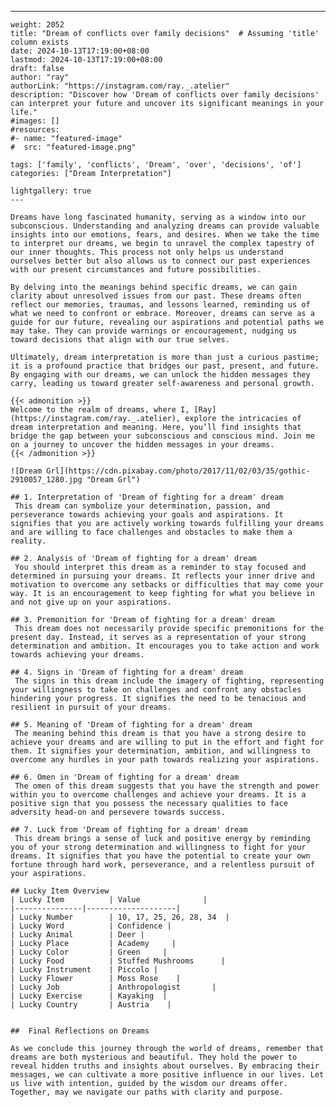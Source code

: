 ---
    weight: 2052
    title: "Dream of conflicts over family decisions"  # Assuming 'title' column exists
    date: 2024-10-13T17:19:00+08:00
    lastmod: 2024-10-13T17:19:00+08:00
    draft: false
    author: "ray"
    authorLink: "https://instagram.com/ray._.atelier"
    description: "Discover how 'Dream of conflicts over family decisions' can interpret your future and uncover its significant meanings in your life."
    #images: []
    #resources:
    #- name: "featured-image"
    #  src: "featured-image.png"
    
    tags: ['family', 'conflicts', 'Dream', 'over', 'decisions', 'of']
    categories: ["Dream Interpretation"]
    
    lightgallery: true
    ---
    
    Dreams have long fascinated humanity, serving as a window into our subconscious. Understanding and analyzing dreams can provide valuable insights into our emotions, fears, and desires. When we take the time to interpret our dreams, we begin to unravel the complex tapestry of our inner thoughts. This process not only helps us understand ourselves better but also allows us to connect our past experiences with our present circumstances and future possibilities.
    
    By delving into the meanings behind specific dreams, we can gain clarity about unresolved issues from our past. These dreams often reflect our memories, traumas, and lessons learned, reminding us of what we need to confront or embrace. Moreover, dreams can serve as a guide for our future, revealing our aspirations and potential paths we may take. They can provide warnings or encouragement, nudging us toward decisions that align with our true selves.
    
    Ultimately, dream interpretation is more than just a curious pastime; it is a profound practice that bridges our past, present, and future. By engaging with our dreams, we can unlock the hidden messages they carry, leading us toward greater self-awareness and personal growth.
    
    {{< admonition >}}
    Welcome to the realm of dreams, where I, [Ray](https://instagram.com/ray._.atelier), explore the intricacies of dream interpretation and meaning. Here, you’ll find insights that bridge the gap between your subconscious and conscious mind. Join me on a journey to uncover the hidden messages in your dreams.
    {{< /admonition >}}
    
    ![Dream Grl](https://cdn.pixabay.com/photo/2017/11/02/03/35/gothic-2910057_1280.jpg "Dream Grl")
    
    ## 1. Interpretation of 'Dream of fighting for a dream' dream
     This dream can symbolize your determination, passion, and perseverance towards achieving your goals and aspirations. It signifies that you are actively working towards fulfilling your dreams and are willing to face challenges and obstacles to make them a reality.
    
    ## 2. Analysis of 'Dream of fighting for a dream' dream
     You should interpret this dream as a reminder to stay focused and determined in pursuing your dreams. It reflects your inner drive and motivation to overcome any setbacks or difficulties that may come your way. It is an encouragement to keep fighting for what you believe in and not give up on your aspirations.
    
    ## 3. Premonition for 'Dream of fighting for a dream' dream
     This dream does not necessarily provide specific premonitions for the present day. Instead, it serves as a representation of your strong determination and ambition. It encourages you to take action and work towards achieving your dreams.
    
    ## 4. Signs in 'Dream of fighting for a dream' dream
     The signs in this dream include the imagery of fighting, representing your willingness to take on challenges and confront any obstacles hindering your progress. It signifies the need to be tenacious and resilient in pursuit of your dreams.
    
    ## 5. Meaning of 'Dream of fighting for a dream' dream
     The meaning behind this dream is that you have a strong desire to achieve your dreams and are willing to put in the effort and fight for them. It signifies your determination, ambition, and willingness to overcome any hurdles in your path towards realizing your aspirations.
    
    ## 6. Omen in 'Dream of fighting for a dream' dream
     The omen of this dream suggests that you have the strength and power within you to overcome challenges and achieve your dreams. It is a positive sign that you possess the necessary qualities to face adversity head-on and persevere towards success.
    
    ## 7. Luck from 'Dream of fighting for a dream' dream
     This dream brings a sense of luck and positive energy by reminding you of your strong determination and willingness to fight for your dreams. It signifies that you have the potential to create your own fortune through hard work, perseverance, and a relentless pursuit of your aspirations.
    
    ## Lucky Item Overview
    | Lucky Item          | Value              |
    |---------------|--------------------|
    | Lucky Number        | 10, 17, 25, 26, 28, 34  |
    | Lucky Word          | Confidence |
    | Lucky Animal        | Deer |
    | Lucky Place         | Academy     |
    | Lucky Color         | Green     |
    | Lucky Food          | Stuffed Mushrooms      |
    | Lucky Instrument    | Piccolo |
    | Lucky Flower        | Moss Rose    |
    | Lucky Job           | Anthropologist       |
    | Lucky Exercise      | Kayaking  |
    | Lucky Country       | Austria    |
    
    
    ##  Final Reflections on Dreams
    
    As we conclude this journey through the world of dreams, remember that dreams are both mysterious and beautiful. They hold the power to reveal hidden truths and insights about ourselves. By embracing their messages, we can cultivate a more positive influence in our lives. Let us live with intention, guided by the wisdom our dreams offer. Together, may we navigate our paths with clarity and purpose.
    